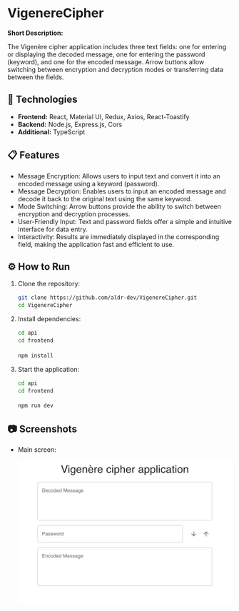 
# VigenereCipher

**Short Description:**

The Vigenère cipher application includes three text fields: one for entering or displaying the decoded message, one for entering the password (keyword), and one for the encoded message. Arrow buttons allow switching between encryption and decryption modes or transferring data between the fields.

## 🚀 Technologies

- **Frontend:** React, Material UI, Redux, Axios, React-Toastify
- **Backend:** Node.js, Express.js, Cors
- **Additional:** TypeScript

## 📋 Features  

- Message Encryption: Allows users to input text and convert it into an encoded message using a keyword (password).
- Message Decryption: Enables users to input an encoded message and decode it back to the original text using the same keyword.
- Mode Switching: Arrow buttons provide the ability to switch between encryption and decryption processes.
- User-Friendly Input: Text and password fields offer a simple and intuitive interface for data entry.
- Interactivity: Results are immediately displayed in the corresponding field, making the application fast and efficient to use.

## ⚙️ How to Run  

1. Clone the repository:  
   ```bash
   git clone https://github.com/aldr-dev/VigenereCipher.git
   cd VigenereCipher
   ```  
2. Install dependencies:  
   ```bash
   cd api
   cd frontend
   
   npm install
   ```  
3. Start the application:  
   ```bash
   cd api
   cd frontend
   
   npm run dev
   ```  

## 📷 Screenshots
- Main screen:
  
  <img src="https://github.com/aldr-dev/projects-images/blob/main/images/vigenere-cipher%20/vigenere-cipher.png" alt="image">
